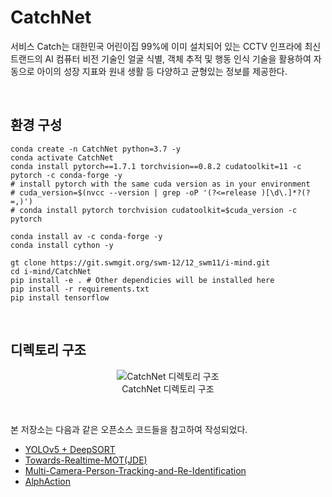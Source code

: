 # CatchNet
<p>서비스 Catch는 대한민국 어린이집 99%에 이미 설치되어 있는 CCTV 인프라에 최신 트랜드의 AI 컴퓨터 비전 기술인 얼굴 식별, 객체 추적 및 행동 인식 기술을 활용하여 자동으로 아이의 성장 지표와 원내 생활 등 다양하고 균형있는 정보를 제공한다.</p>

<br>

## 환경 구성
<p>


```
conda create -n CatchNet python=3.7 -y
conda activate CatchNet
conda install pytorch==1.7.1 torchvision==0.8.2 cudatoolkit=11 -c pytorch -c conda-forge -y
# install pytorch with the same cuda version as in your environment
# cuda_version=$(nvcc --version | grep -oP '(?<=release )[\d\.]*?(?=,)')
# conda install pytorch torchvision cudatoolkit=$cuda_version -c pytorch

conda install av -c conda-forge -y
conda install cython -y

gt clone https://git.swmgit.org/swm-12/12_swm11/i-mind.git
cd i-mind/CatchNet
pip install -e . # Other dependicies will be installed here
pip install -r requirements.txt
pip install tensorflow
```
</p>

<br>

## 디렉토리 구조
<p>

  <div align="center">
    <figure>
        <img src="https://drive.google.com/uc?export=view&id=1vAnimz8Bojgd-e-xl-_1IbHot-owkzA1" alt="CatchNet 디렉토리 구조">
        <div align="center"><figcation>CatchNet 디렉토리 구조</figcation></div>
    </figure>
  </div>
</p>

<br>

<p>

본 저장소는 다음과 같은 오픈소스 코드들을 참고하여 작성되었다.
- [YOLOv5 + DeepSORT](https://github.com/mikel-brostrom/Yolov5_DeepSort_Pytorch)
- [Towards-Realtime-MOT(JDE)](https://github.com/Zhongdao/Towards-Realtime-MOT)
- [Multi-Camera-Person-Tracking-and-Re-Identification](https://github.com/samihormi/Multi-Camera-Person-Tracking-and-Re-Identification)
- [AlphAction](https://github.com/MVIG-SJTU/AlphAction)
</p>